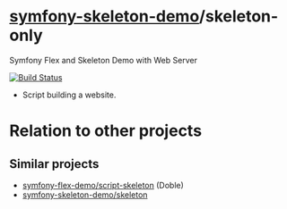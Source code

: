 # [symfony-skeleton-demo](https://symfony-skeleton-demo.github.io)/skeleton-only
Symfony Flex and Skeleton Demo with Web Server

[![Build Status](https://travis-ci.org/symfony-skeleton-demo/web-server.svg?branch=master)](https://travis-ci.org/symfony-skeleton-demo/web-server)

* Script building a website.

# Relation to other projects
## Similar projects
* [symfony-flex-demo/script-skeleton](https://github.com/symfony-flex-demo/script-skeleton) (Doble)
* [symfony-skeleton-demo/skeleton](https://github.com/symfony-skeleton-demo/skeleton)
